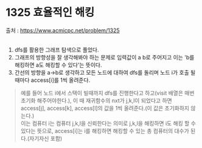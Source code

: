 # 1325 효율적인 해킹
출처 : https://www.acmicpc.net/problem/1325 <br><br>

1. dfs를 활용한 그래프 탐색으로 풀었다. <br>
2. 그래프의 방향성을 잘 생각해봐야 하는 문제로 입력값이 a b로 주어지고 이는 'b를 해킹하면 a도 해킹할 수 있다'는 뜻이다. <br>
3. 간선의 방향을 a->b로 생각하고 모든 노드에 대하여 dfs를 돌리며 노드 i가 호출 될때마다 access[i]를 1씩 올려준다. <br>
> 예를 들어 노드 i에서 스택이 빌때까지 dfs를 진행한다고 하고(visit 배열은 매번 초기화 해주어야한다.), 이 때 재귀함수의 nxt가 j,k,l이 되었다고 하면
access[j], access[k], access[l]의 값을 1씩 올려준다.(이 값은 초기화하지 않는다.) <br>
> 이는 컴퓨터 i는 컴퓨터 j,k,l을 신뢰한다는 의미로 j,k,l을 해킹하면 i도 해킹 할 수 있다는 뜻으로, access[i]는 i를 해킹하면 해킹할 수 있는 총 컴퓨터의 
대수가 된다.(자기자신 포함)
